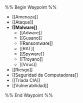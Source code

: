 %% Begin Waypoint %%
- [[Amenaza]]
- [[Ataque]]
- **[[Malware]]**
	- [[Adware]]
	- [[Gusano]]
	- [[Ransomware]]
	- [[RAT]]
	- [[Spyware]]
	- [[Troyano]]
	- [[Virus]]
- [[Riesgo]]
- [[Seguridad de Computadoras]]
- [[Triada CIA]]
- [[Vulnerabilidad]]

%% End Waypoint %%
